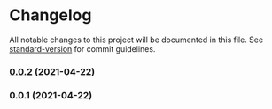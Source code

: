 # Changelog

All notable changes to this project will be documented in this file. See [standard-version](https://github.com/conventional-changelog/standard-version) for commit guidelines.

### [0.0.2](https://github.com/rdarida/pantry-cloud/compare/v0.0.1...v0.0.2) (2021-04-22)

### 0.0.1 (2021-04-22)
